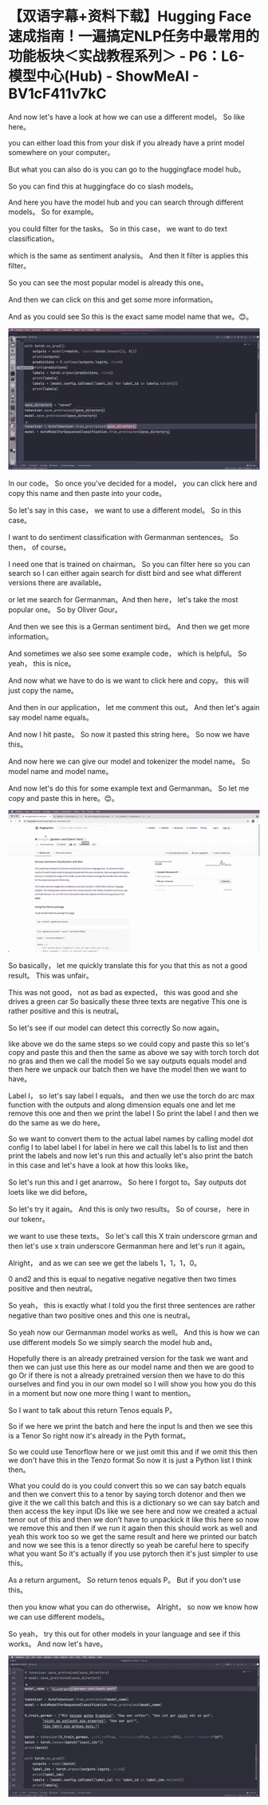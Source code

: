 # 【双语字幕+资料下载】Hugging Face速成指南！一遍搞定NLP任务中最常用的功能板块＜实战教程系列＞ - P6：L6- 模型中心(Hub) - ShowMeAI - BV1cF411v7kC

And now let's have a look at how we can use a different model。 So like here。

 you can either load this from your disk if you already have a print model somewhere on your computer。

 But what you can also do is you can go to the huggingface model hub。

 So you can find this at huggingface do co slash models。

 And here you have the model hub and you can search through different models。 So for example。

 you could filter for the tasks。 So in this case， we want to do text classification。

 which is the same as sentiment analysis。 And then it filter is applies this filter。

 So you can see the most popular model is already this one。

 And then we can click on this and get some more information。

 And as you could see So this is the exact same model name that we。😊。



![](img/c49080a006eb77701b68e6f3b6db92e5_1.png)

In our code。 So once you've decided for a model， you can click here and copy this name and then paste into your code。

 So let's say in this case， we want to use a different model。 So in this case。

 I want to do sentiment classification with Germanman sentences。 So then， of course。

 I need one that is trained on chairman。 So you can filter here so you can search so I can either again search for distt bird and see what different versions there are available。

 or let me search for Germanman。And then here， let's take the most popular one。 So by Oliver Gour。

 And then we see this is a German sentiment bird。 And then we get more information。

 And sometimes we also see some example code， which is helpful。 So yeah， this is nice。

 And now what we have to do is we want to click here and copy。 this will just copy the name。

 And then in our application， let me comment this out。 And then let's again say model name equals。

 And now I hit paste。 So now it pasted this string here。 So now we have this。

 And now here we can give our model and tokenizer the model name。 So model name and model name。

 And now let's do this for some example text and Germanman。 So let me copy and paste this in here。😊。



![](img/c49080a006eb77701b68e6f3b6db92e5_3.png)

So basically， let me quickly translate this for you that this as not a good result。 This was unfair。

 This was not good， not as bad as expected， this was good and she drives a green car So basically these three texts are negative This one is rather positive and this is neutral。

 So let's see if our model can detect this correctly So now again。

 like above we do the same steps so we could copy and paste this so let's copy and paste this and then the same as above we say with torch torch dot no gras and then we call the model So we say outputs equals model and then here we unpack our batch then we have the model then we want to have。

Label I， so let's say label I equals。 and then we use the torch do arc max function with the outputs and along dimension equals one and let me remove this one and then we print the label I So print the label I and then we do the same as we do here。

 So we want to convert them to the actual label names by calling model dot config I to label label I for label in here we call this label Is to list and then print the labels and now let's run this and actually let's also print the batch in this case and let's have a look at how this looks like。

 So let's run this and I get anarrow。 So here I forgot to。Say outputs dot loets like we did before。

 So let's try it again。 And this is only two results。 So of course， here in our tokenr。

 we want to use these texts。 So let's call this X train underscore grman and then let's use x train underscore Germanman here and let's run it again。

 Alright， and as we can see we get the labels 1，1，1，0。

0 and2 and this is equal to negative negative negative then two times positive and then neutral。

 So yeah， this is exactly what I told you the first three sentences are rather negative than two positive ones and this one is neutral。

 So yeah now our Germanman model works as well。 And this is how we can use different models So we simply search the model hub and。

Hopefully there is an already pretrained version for the task we want and then we can just use this here as our model name and then we are good to go Or if there is not a already pretrained version then we have to do this ourselves and find you in our own model so I will show you how you do this in a moment but now one more thing I want to mention。

 So I want to talk about this return Tenos equals P。

 So if we here we print the batch and here the input Is and then we see this is a Tenor So right now it's already in the Pyth format。

 So we could use Tenorflow here or we just omit this and if we omit this then we don't have this in the Tenzo format So now it is just a Python list I think then。

What you could do is you could convert this so we can say batch equals and then we convert this to a tenor by saying torch dotenor and then we give it the we call this batch and this is a dictionary so we can say batch and then access the key input IDs like we see here and now we created a actual tenor out of this and then we don't have to unpackick it like this here so now we remove this and then if we run it again then this should work as well and yeah this work too so we get the same result and here we printed our batch and now we see this is a tenor directly so yeah be careful here to specify what you want So it's actually if you use pytorch then it's just simpler to use this。

As a return argument。 So return tenos equals P。 But if you don't use this。

 then you know what you can do otherwise。 Alright， so now we know how we can use different models。

 So yeah， try this out for other models in your language and see if this works。 And now let's have。



![](img/c49080a006eb77701b68e6f3b6db92e5_5.png)